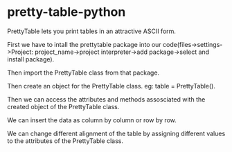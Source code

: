 # pretty-table-python

PrettyTable lets you print tables in an attractive ASCII form.

First we have to intall the prettytable package into our code(files->settings->Project: project_name->project interpreter->add package->select and install package).

Then import the PrettyTable class from that package.

Then create an object for the PrettyTable class. eg: table = PrettyTable().

Then we can access the attributes and methods assosciated with the created object of the PrettyTable class.

We can insert the data as column by column or row by row.

We can change different alignment of the table by assigning different values to the attributes of the PrettyTable class.

